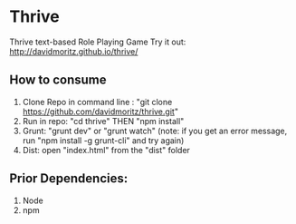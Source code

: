 Thrive
=====

Thrive text-based Role Playing Game
Try it out: http://davidmoritz.github.io/thrive/

How to consume
--------
1. Clone Repo in command line : "git clone https://github.com/davidmoritz/thrive.git"
2. Run in repo: "cd thrive" THEN "npm install"
3. Grunt: "grunt dev" or "grunt watch" (note: if you get an error message, run "npm install -g grunt-cli" and try again)
4. Dist: open "index.html" from the "dist" folder

Prior Dependencies:
--------
1. Node
2. npm
